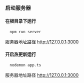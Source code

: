 ### 启动服务器
#### 在根目录下运行
```
  npm run server
```
服务器地址路径  http://127.0.0.1:3000

#### 开启热更新运行
```
  nodemon app.ts
```
服务器地址路径  http://127.0.0.1:3000